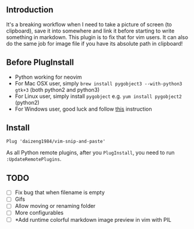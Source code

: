 ## Introduction
It's a breaking workflow when I need to take a picture of screen (to clipboard), save it into somewhere and link it before starting to write something in markdown. This plugin is to fix that for vim users. It can also do the same job for image file if you have its absolute path in clipboard!

## Before PlugInstall
- Python working for neovim
- For Mac OSX user, simply `brew install pygobject3 --with-python3 gtk+3` (both python2 and python3)
- For Linux user, simply install `pygobject` e.g. `yum install pygobject2` (python2)
- For Windows user, good luck and follow [this](http://pygobject.readthedocs.io/en/latest/getting_started.html#windows-logo-windows) instruction

## Install
```
Plug 'daizeng1984/vim-snip-and-paste'
```
As all Python remote plugins, after you `PlugInstall`, you need to run `:UpdateRemotePlugins`.

## TODO
- [ ] Fix bug that when filename is empty
- [ ] Gifs
- [ ] Allow moving or renaming folder
- [ ] More configurables
- [ ] *Add runtime colorful markdown image preview in vim with PIL
